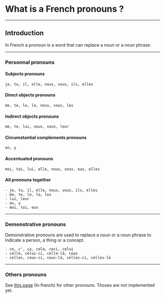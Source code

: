 # What is a French pronouns ?

---

## Introduction

In French a pronoun is a word that can replace a noun or a noun phrase.

---
### Personnal pronouns

#### Subjects pronouns

```
je, tu, il, elle, nous, vous, ils, elles
```

#### Direct objects pronouns

```
me, te, le, la, nous, vous, les
```

#### Indirect objects pronouns

```
me, te, lui, nous, vous, leur
```

#### Circumstantial complements pronouns

```
en, y
```

#### Accentuated pronouns

```
moi, toi, lui, elle, nous, vous, eux, elles
```

#### All pronouns together

```
- je, tu, il, elle, nous, vous, ils, elles
- me, te, le, la, les
- lui, leur
- en, y
- moi, toi, eux
```

---

### Demonstrative pronouns

Demonstrative pronouns are used to replace a noun or a noun phrase to indicate a person, a thing or a concept.

```
- ce, c', ça, cela, ceci, celui
- celle, celui-ci, celle-là, ceux
- celles, ceux-ci, ceux-là, celles-ci, celles-là
```

---


### Others pronouns

See [this page](https://www.francaisfacile.com/exercices/exercice-francais-2/exercice-francais-3401.php) (In french) for other pronouns.
Thoses are not implemented yet.